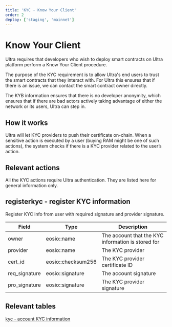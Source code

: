 ```yaml
---
title: 'KYC - Know Your Client'
order: 2
deploy: ['staging', 'mainnet']
---
```


# Know Your Client

Ultra requires that developers who wish to deploy smart contracts on Ultra platform perform a Know Your Client procedure.

The purpose of the KYC requirement is to allow Ultra's end users to trust the smart contracts that they interact with. For Ultra this ensures that if there is an issue, we can contact the smart contract owner directly.

The KYB information ensures that there is no developer anonymity, which ensures that if there are bad actors actively taking advantage of either the network or its users, Ultra can step in.

## How it works

Ultra will let KYC providers to push their certificate on-chain. When a sensitive action is executed by a user (buying RAM might be one of such actions), the system checks if there is a KYC provider related to the user’s action.

## Relevant actions

All the KYC actions require Ultra authentication. They are listed here for general information only.

## registerkyc - register KYC information

Register KYC info from user with required signature and provider signature.

| Field         | Type               | Description                                        |
| ------------- | ------------------ | -------------------------------------------------- |
| owner         | eosio::name        | The account that the KYC information is stored for |
| provider      | eosio::name        | The KYC provider                                   |
| cert_id       | eosio::checksum256 | The KYC provider certificate ID                    |
| req_signature | eosio::signature   | The account signature                              |
| pro_signature | eosio::signature   | The KYC provider signature                         |

## Relevant tables

[kyc - account KYC information](./data-structures-overview.html#kyc-account-kyc-information)
